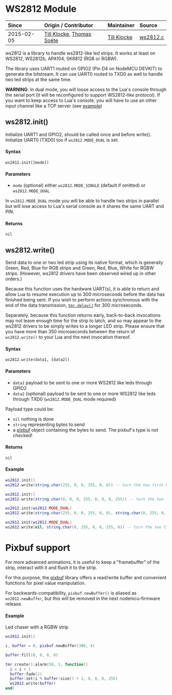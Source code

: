 # WS2812 Module
| Since  | Origin / Contributor  | Maintainer  | Source  |
| :----- | :-------------------- | :---------- | :------ |
| 2015-02-05 | [Till Klocke](https://github.com/dereulenspiegel), [Thomas Soëte](https://github.com/Alkorin) | [Till Klocke](https://github.com/dereulenspiegel) | [ws2812.c](../../app/modules/ws2812.c)|

ws2812 is a library to handle ws2812-like led strips.
It works at least on WS2812, WS2812b, APA104, SK6812 (RGB or RGBW).

The library uses UART1 routed on GPIO2 (Pin D4 on NodeMCU DEVKIT) to
generate the bitstream. It can use UART0 routed to TXD0 as well to
handle two led strips at the same time.

**WARNING**: In dual mode, you will loose access to the Lua's console
through the serial port (it will be reconfigured to support WS2812-like
protocol). If you want to keep access to Lua's console, you will have to
use an other input channel like a TCP server (see [example](https://github.com/nodemcu/nodemcu-firmware/blob/master/lua_examples/telnet/telnet.lua))

## ws2812.init()
Initialize UART1 and GPIO2, should be called once and before write().
Initialize UART0 (TXD0) too if `ws2812.MODE_DUAL` is set.

#### Syntax
`ws2812.init([mode])`

#### Parameters
- `mode` (optional) either `ws2812.MODE_SINGLE` (default if omitted) or `ws2812.MODE_DUAL`

In `ws2812.MODE_DUAL` mode you will be able to handle two strips in parallel but will lose access to Lua's serial console as it shares the same UART and PIN.

#### Returns
`nil`

## ws2812.write()
Send data to one or two led strip using its native format, which is generally
Green, Red, Blue for RGB strips and Green, Red, Blue, White for RGBW strips.
(However, ws2812 drivers have been observed wired up in other orders.)

Because this function uses the hardware UART(s), it is able to return and allow
Lua to resume execution up to 300 microseconds before the data has finished
being sent.  If you wish to perform actions synchronous with the end of the
data transmission, [`tmr.delay()`](../tmr#tmr.delay()) for 300 microseconds.

Separately, because this function returns early, back-to-back invocations may
not leave enough time for the strip to latch, and so may appear to the ws2812
drivers to be simply writes to a longer LED strip.  Please ensure that you have
more than 350 microseconds between the return of `ws2812.write()` to your Lua
and the next invocation thereof.

#### Syntax
`ws2812.write(data1, [data2])`

#### Parameters
- `data1` payload to be sent to one or more WS2812 like leds through GPIO2
- `data2` (optional) payload to be sent to one or more WS2812 like leds through TXD0 (`ws2812.MODE_DUAL` mode required)

Payload type could be:
- `nil` nothing is done
- `string` representing bytes to send
- a [pixbuf](../pixbuf) object containing the bytes to send.  The pixbuf's type is not checked!

#### Returns
`nil`

#### Example
```lua
ws2812.init()
ws2812.write(string.char(255, 0, 0, 255, 0, 0)) -- turn the two first RGB leds to green
```

```lua
ws2812.init()
ws2812.write(string.char(0, 0, 0, 255, 0, 0, 0, 255)) -- turn the two first RGBW leds to white
```

```lua
ws2812.init(ws2812.MODE_DUAL)
ws2812.write(string.char(255, 0, 0, 255, 0, 0), string.char(0, 255, 0, 0, 255, 0)) -- turn the two first RGB leds to green on the first strip and red on the second strip
```

```lua
ws2812.init(ws2812.MODE_DUAL)
ws2812.write(nil, string.char(0, 255, 0, 0, 255, 0)) -- turn the two first RGB leds to red on the second strip, do nothing on the first
```

# Pixbuf support
For more advanced animations, it is useful to keep a "framebuffer" of the strip,
interact with it and flush it to the strip.

For this purpose, the [pixbuf](../pixbuf) library offers a read/write buffer and
convenient functions for pixel value manipulation.

For backwards-compatibility, `pixbuf.newBuffer()` is aliased as
`ws2812.newBuffer`, but this will be removed in the next nodemcu-firmware
release.

#### Example
Led chaser with a RGBW strip

```lua
ws2812.init()

i, buffer = 0, pixbuf.newBuffer(300, 4)

buffer:fill(0, 0, 0, 0)

tmr.create():alarm(50, 1, function()
  i = i + 1
  buffer:fade(2)
  buffer:set(i % buffer:size() + 1, 0, 0, 0, 255)
  ws2812.write(buffer)
end)
```

